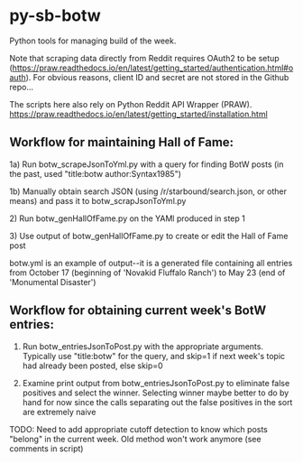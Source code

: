 # py-sb-botw
Python tools for managing build of the week.

Note that scraping data directly from Reddit requires OAuth2 to be setup (https://praw.readthedocs.io/en/latest/getting_started/authentication.html#oauth). For obvious reasons, client ID and secret are not stored in the Github repo...

The scripts here also rely on Python Reddit API Wrapper (PRAW). https://praw.readthedocs.io/en/latest/getting_started/installation.html

## Workflow for maintaining Hall of Fame:

1a) Run botw_scrapeJsonToYml.py with a query for finding BotW posts (in the past, used "title:botw author:Syntax1985")

1b) Manually obtain search JSON (using /r/starbound/search.json, or other means) and pass it to botw_scrapJsonToYml.py

2\) Run botw_genHallOfFame.py on the YAMl produced in step 1

3\) Use output of botw_genHallOfFame.py to create or edit the Hall of Fame post

botw.yml is an example of output--it is a generated file containing all entries from October 17 (beginning of 'Novakid Fluffalo Ranch') to May 23 (end of 'Monumental Disaster')

## Workflow for obtaining current week's BotW entries:

1) Run botw_entriesJsonToPost.py with the appropriate arguments. Typically use "title:botw" for the query, and skip=1 if next week's topic had already been posted, else skip=0

2) Examine print output from botw_entriesJsonToPost.py to eliminate false positives and select the winner. Selecting winner maybe better to do by hand for now since the calls separating out the false positives in the sort are extremely naive

TODO: Need to add appropriate cutoff detection to know which posts "belong" in the current week. Old method won't work anymore (see comments in script)
